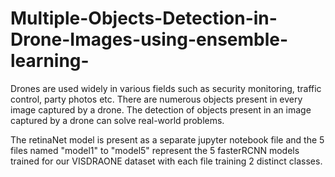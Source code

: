 # Multiple-Objects-Detection-in-Drone-Images-using-ensemble-learning-
Drones are used widely in various fields such as security monitoring, traffic control, party photos etc. There are numerous objects present in every image captured by a drone. The detection of objects present in an image captured by a drone can solve real-world problems.

The retinaNet model is present as a separate jupyter notebook file and the 5 files named "model1" to "model5" represent the 5 fasterRCNN models trained for our VISDRAONE dataset with each file training 2 distinct classes.
